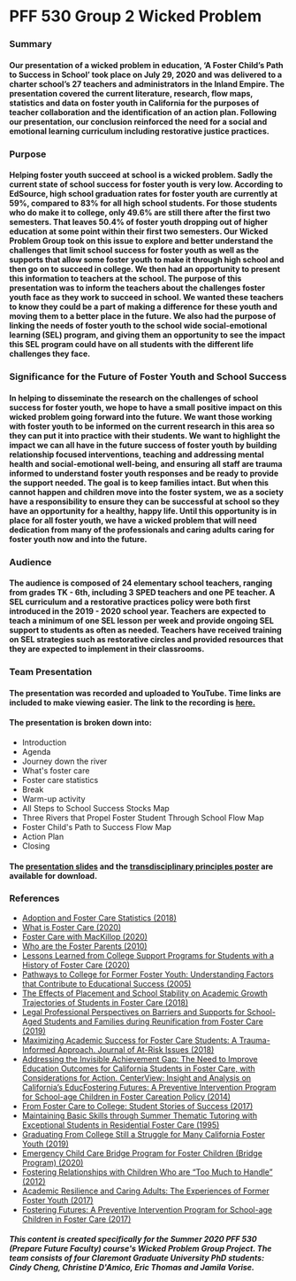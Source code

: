 # **PFF 530 Group 2 Wicked Problem**

### Summary

#### Our presentation of a wicked problem in education, ‘A Foster Child’s Path to Success in School’ took place on July 29, 2020 and was delivered to a charter school’s 27 teachers and administrators in the Inland Empire. The presentation covered the current literature, research, flow maps, statistics and data on foster youth in California for the purposes of teacher collaboration and the identification of an action plan. Following our presentation, our conclusion reinforced the need for a social and emotional learning curriculum including restorative justice practices.

### Purpose

#### Helping foster youth succeed at school is a wicked problem.  Sadly the current state of school success for foster youth is very low.  According to EdSource, high school graduation rates for foster youth are currently at 59%, compared to 83% for all high school students.  For those students who do make it to college, only 49.6% are still there after the first two semesters.  That leaves 50.4% of foster youth dropping out of higher education at some point within their first two semesters.  Our Wicked Problem Group took on this issue to explore and better understand the challenges that limit school success for foster youth as well as the supports that allow some foster youth to make it through high school and then go on to succeed in college.  We then had an opportunity to present this information to teachers at the school. The purpose of this presentation was to inform the teachers about the challenges foster youth face as they work to succeed in school.  We wanted these teachers to know they could be a part of making a difference for these youth and moving them to a better place in the future.  We also had the purpose of linking the needs of foster youth to the school wide social-emotional learning (SEL) program, and giving them an opportunity to see the impact this SEL program could have on all students with the different life challenges they face.  

### Significance for the Future of Foster Youth and School Success

#### In helping to disseminate the research on the challenges of school success for foster youth, we hope to have a small positive impact on this wicked problem going forward into the future.  We want those working with foster youth to be informed on the current research in this area so they can put it into practice with their students.  We want to highlight the impact we can all have in the future success of foster youth by building relationship focused interventions, teaching and addressing mental health and social-emotional well-being, and ensuring all staff are trauma informed to understand foster youth responses and be ready to provide the support needed.  The goal is to keep families intact.  But when this cannot happen and children move into the foster system, we as a society have a responsibility to ensure they can be successful at school so they have an opportunity for a healthy, happy life.  Until this opportunity is in place for all foster youth, we have a wicked problem that will need dedication from many of the professionals and caring adults caring for foster youth now and into the future.

### Audience

#### The audience is composed of 24 elementary school teachers, ranging from grades TK - 6th, including 3 SPED teachers and one PE teacher. A SEL curriculum and a restorative practices policy were both first introduced in the 2019 - 2020 school year. Teachers are expected to teach a minimum of one SEL lesson per week and provide ongoing SEL support to students as often as needed. Teachers have received training on SEL strategies such as restorative circles and provided resources that they are expected to implement in their classrooms. 

### Team Presentation

#### The presentation was recorded and uploaded to YouTube.  Time links are included to make viewing easier.  The link to the recording is [here.](https://youtu.be/QvB8B-CHNyE)

#### The presentation is broken down into: 
* Introduction
* Agenda
* Journey down the river 
* What's foster care
* Foster care statistics 
* Break 
* Warm-up activity
* All Steps to School Success Stocks Map
* Three Rivers that Propel Foster Student Through School Flow Map
* Foster Child's Path to Success Flow Map 
* Action Plan 
* Closing 

#### The [presentation slides](https://github.com/cinsbox/PFF-530-Wicked-Problem-Group-2/raw/master/WP-PathwayToSuccess.pptx) and the [transdisciplinary principles poster](https://github.com/cinsbox/PFF-530-Wicked-Problem-Group-2/raw/master/TransdisciplinaryPrinciples.pptx) are available for download.  

### References
* [Adoption and Foster Care Statistics (2018)](https://www.acf.hhs.gov/cb/research-data-technology/statistics-research/afcars)
* [What is Foster Care (2020)](https://www.childwelfare.gov/topics/outofhome/foster-care/)
* [Foster Care with MacKillop (2020)](https://slideplayer.com/slide/9413628/)
* [Who are the Foster Parents (2010)](https://www.slideshare.net/sstewart1081/mgd-120-foster-care-ppt)
* [Lessons Learned from College Support Programs for Students with a History of Foster Care (2020)](https://www.tandfonline.com/doi/full/10.1080/19496591.2019.1644117)
* [Pathways to College for Former Foster Youth: Understanding Factors that Contribute to Educational Success (2005)](https://eric.ed.gov/?id=EJ739978)
* [The Effects of Placement and School Stability on Academic Growth Trajectories of Students in Foster Care (2018)](https://www.unco.edu/cebs/foster-care-research/pdf/Academic-Growth-Trajectories.pdf)
* [Legal Professional Perspectives on Barriers and Supports for School-Aged Students and Families during Reunification from Foster Care (2019)](https://ideas.repec.org/a/eee/cysrev/v107y2019ics0190740919305365.html)
* [Maximizing Academic Success for Foster Care Students: A Trauma-Informed Approach. Journal of At-Risk Issues (2018)](https://eric.ed.gov/?id=EJ1148240)
* [Addressing the Invisible Achievement Gap: The Need to Improve Education Outcomes for California Students in Foster Care, with Considerations for Action. CenterView: Insight and Analysis on California’s EducFostering Futures: A Preventive Intervention Program for School-age Children in Foster Careation Policy (2014)](https://eric.ed.gov/?id=ED559637)
* [From Foster Care to College: Student Stories of Success (2017)](https://scholarworks.uark.edu/cgi/viewcontent.cgi?article=3975&context=etd)
* [Maintaining Basic Skills through Summer Thematic Tutoring with Exceptional Students in Residential Foster Care (1995)](https://files.eric.ed.gov/fulltext/ED393223.pdf)
* [Graduating From College Still a Struggle for Many California Foster Youth (2019)](https://edsource.org/2019/despite-enrollment-growth-graduating-from-college-still-a-struggle-for-many-california-foster-youth/613969)
* [Emergency Child Care Bridge Program for Foster Children (Bridge Program) (2020)](https://www.cdss.ca.gov/inforesources/calworks-child-care/ecc-bridge-program)
* [Fostering Relationships with Children Who are “Too Much to Handle” (2012)](https://www.tandfonline.com/doi/full/10.1080/15289168.2012.735191?casa_token=cZ4k-tS0tGwAAAAA%3A_fzRgs4hkKnxAMnsoDIolrIAv9ub_ZruF2A4t9eewkUlqq3ETd3yK0eFicw53cgZwMSJ1RaD-mFBm3w)
* [Academic Resilience and Caring Adults: The Experiences of Former Foster Youth (2017)](https://www.sciencedirect.com/science/article/pii/S0190740917300622?casa_token=noPG6B1cjdkAAAAA:EjzXGWeQE_y_DKHIYjOz39LmSzinUY2UVtn8BR6qUIC8SuRWrLT10k0KKTTPRCFfDUtKyiuXmV61)
* [Fostering Futures: A Preventive Intervention Program for School-age Children in Foster Care (2017)](https://journals.sagepub.com/doi/abs/10.1177/1359104507071055?casa_token=39niS_usaHEAAAAA%3AQTVNYTv2yq1f8-Ww8XmHMXCGsCeR6QWEk-af55e73AV1JDJhBRnAaBKKnvGytxjinDIeO_fdRoqsKKQ&)

##### This content is created specifically for the Summer 2020 PFF 530 (Prepare Future Faculty) course's Wicked Problem Group Project. The team consists of four Claremont Graduate University PhD students: Cindy Cheng, Christine D'Amico, Eric Thomas and Jamila Vorise.  
